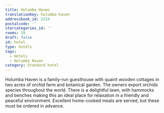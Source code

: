 ```yaml
---
title: Holumba Haven
translationKey: holumba-haven
addressbook_id: 2224
postalcode: ''
starcategories_id: ''
rooms: 19
draft: false
id: hotel
type: hotels
tags:
  - Hotels
  - Holumba Haven
category: Standard hotel
---
```

Holumba Haven is a family-run guesthouse with quaint wooden cottages in two acres of orchid farm and botanical garden. The owners export orchids species throughout the world. There is a delightful lawn, with hammocks and benches making this an ideal place for relaxation in a friendly and peaceful environment. Excellent home-cooked meals are served, but these must be ordered in advance.